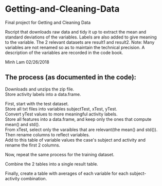 # Getting-and-Cleaning-Data
Final project for Getting and Cleaning Data

Rscript that downloads raw data and tidy it up to extract the mean and standard deviations of the 
variables. Labels are also added to give meaning to the variable.  The 2 relevant datasets are result1 
and result2. 
Note: Many variables are not renamed so as to maintain the technical precision. A description of the variables are recorded in the code book.

Minh Lam
02/26/2018

## The process (as documented in the code):
Downloads and unzips the zip file.   
Store activity labels into a data.frame.  

First, start with the test dataset.  
Store all txt files into variables subjectTest, xTest, yTest.  
Convert yTest values to more meaningful activity labels.  
Store all features into a data.frame, and keep only the ones that compute mean() and std().  
From xTest, select only the varaibles that are relevant(the mean() and std()). Then rename columns to reflect variables.  
Add to this table of variable values the case's subject and activity and rename the first 2 columns.  

Now, repeat the same process for the training dataset.  

Combine the 2 tables into a single result table.  

Finally, create a table with averages of each variable for each subject-activity combination.  
